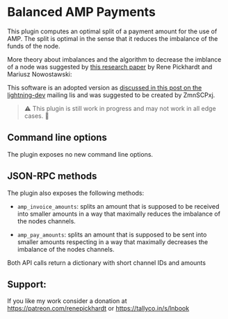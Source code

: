 # Balanced AMP Payments

This plugin computes an optimal split of a payment amount for the use of AMP.
The split is optimal in the sense that it reduces the imbalance of the funds of the node.

More theory about imbalances and the algorithm to decrease the imblance of a node was
suggested by [this research paper](https://arxiv.org/abs/1912.09555) by Rene Pickhardt and Mariusz Nowostawski: 

This software is an adopted version as [discussed in this post on the lightning-dev](https://lists.linuxfoundation.org/pipermail/lightning-dev/2020-January/002418.html) mailing
lis and was suggested to be created by ZmnSCPxj.

> :warning: This plugin is still work in progress and may not work in all edge cases. :construction:

## Command line options

The plugin exposes no new command line options.
   
## JSON-RPC methods

The plugin also exposes the following methods:

 - `amp_invoice_amounts`: splits an amount that is supposed to be received into smaller amounts in a way that maximally reduces the imbalance of the nodes channels.

 - `amp_pay_amounts`: splits an amount that is supposed to be sent into smaller amounts respecting in a way that maximally decreases the imbalance of the nodes channels.

Both API calls return a dictionary with short channel IDs and amounts
   
## Support: 
If you like my work consider a donation at https://patreon.com/renepickhardt or https://tallyco.in/s/lnbook


[lib]: https://github.com/ElementsProject/lightning/pull/1888
